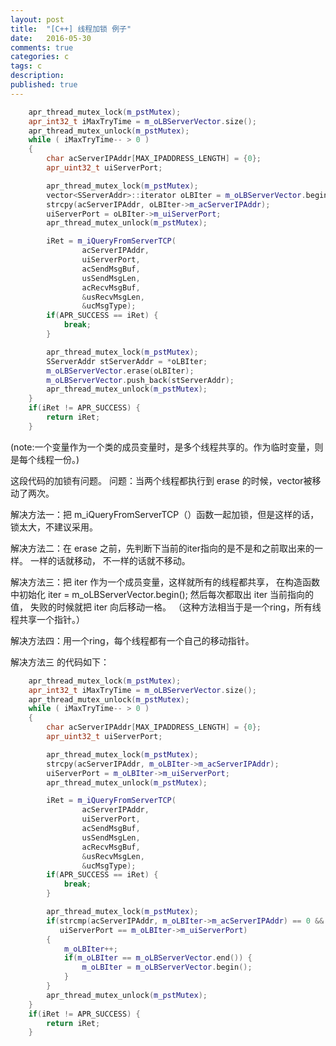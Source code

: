 ```yaml
---
layout: post
title:  "[C++] 线程加锁 例子"
date:   2016-05-30
comments: true
categories: c
tags: c
description:
published: true
---
```



```cpp
    apr_thread_mutex_lock(m_pstMutex);
    apr_int32_t iMaxTryTime = m_oLBServerVector.size();
    apr_thread_mutex_unlock(m_pstMutex);
    while ( iMaxTryTime-- > 0 )
    {
        char acServerIPAddr[MAX_IPADDRESS_LENGTH] = {0};
        apr_uint32_t uiServerPort;

        apr_thread_mutex_lock(m_pstMutex);
        vector<SServerAddr>::iterator oLBIter = m_oLBServerVector.begin();
        strcpy(acServerIPAddr, oLBIter->m_acServerIPAddr);
        uiServerPort = oLBIter->m_uiServerPort;
        apr_thread_mutex_unlock(m_pstMutex);

        iRet = m_iQueryFromServerTCP(
                acServerIPAddr,
                uiServerPort,
                acSendMsgBuf,
                usSendMsgLen,
                acRecvMsgBuf,
                &usRecvMsgLen,
                &ucMsgType);
        if(APR_SUCCESS == iRet) {
            break;
        }

        apr_thread_mutex_lock(m_pstMutex);
        SServerAddr stServerAddr = *oLBIter;
        m_oLBServerVector.erase(oLBIter);
        m_oLBServerVector.push_back(stServerAddr);
        apr_thread_mutex_unlock(m_pstMutex);
    }
    if(iRet != APR_SUCCESS) {
        return iRet;
    }
```

(note:一个变量作为一个类的成员变量时，是多个线程共享的。作为临时变量，则是每个线程一份。)

这段代码的加锁有问题。
问题：当两个线程都执行到 erase 的时候，vector被移动了两次。

解决方法一：把 m_iQueryFromServerTCP（）函数一起加锁，但是这样的话，锁太大，不建议采用。

解决方法二：在 erase 之前，先判断下当前的iter指向的是不是和之前取出来的一样。
        一样的话就移动，
        不一样的话就不移动。

解决方法三：把 iter 作为一个成员变量，这样就所有的线程都共享，
        在构造函数中初始化 iter = m_oLBServerVector.begin();
        然后每次都取出 iter 当前指向的值，
        失败的时候就把 iter 向后移动一格。
        （这种方法相当于是一个ring，所有线程共享一个指针。）

解决方法四：用一个ring，每个线程都有一个自己的移动指针。



解决方法三 的代码如下：

```cpp
    apr_thread_mutex_lock(m_pstMutex);
    apr_int32_t iMaxTryTime = m_oLBServerVector.size();
    apr_thread_mutex_unlock(m_pstMutex);
    while ( iMaxTryTime-- > 0 )
    {
        char acServerIPAddr[MAX_IPADDRESS_LENGTH] = {0};
        apr_uint32_t uiServerPort;

        apr_thread_mutex_lock(m_pstMutex);
        strcpy(acServerIPAddr, m_oLBIter->m_acServerIPAddr);
        uiServerPort = m_oLBIter->m_uiServerPort;
        apr_thread_mutex_unlock(m_pstMutex);

        iRet = m_iQueryFromServerTCP(
                acServerIPAddr,
                uiServerPort,
                acSendMsgBuf,
                usSendMsgLen,
                acRecvMsgBuf,
                &usRecvMsgLen,
                &ucMsgType);
        if(APR_SUCCESS == iRet) {
            break;
        }

        apr_thread_mutex_lock(m_pstMutex);
        if(strcmp(acServerIPAddr, m_oLBIter->m_acServerIPAddr) == 0 &&
           uiServerPort == m_oLBIter->m_uiServerPort)
        {
            m_oLBIter++;
            if(m_oLBIter == m_oLBServerVector.end()) {
                m_oLBIter = m_oLBServerVector.begin();
            }
        }
        apr_thread_mutex_unlock(m_pstMutex);
    }
    if(iRet != APR_SUCCESS) {
        return iRet;
    }
```
